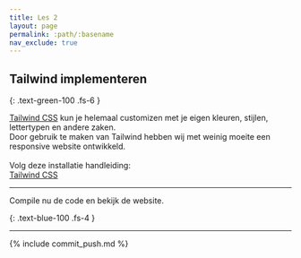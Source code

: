 ```yaml
---
title: Les 2
layout: page
permalink: :path/:basename
nav_exclude: true
---
```


## Tailwind implementeren
{: .text-green-100 .fs-6 }

[Tailwind CSS](https://tailwindcss.com/) kun je helemaal customizen met je eigen kleuren, stijlen, lettertypen en andere zaken.
<br>
Door gebruik te maken van Tailwind hebben wij met weinig moeite een responsive website ontwikkeld.<br>
<br>
Volg deze installatie handleiding: <br>
[Tailwind CSS](https://tailwindcss.com/docs/installation)

---

Compile nu de code en bekijk de website.

{: .text-blue-100 .fs-4 }

---

{% include commit_push.md %}


